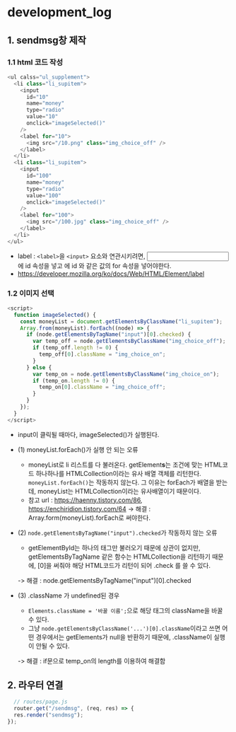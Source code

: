 # development_log
## 1. sendmsg창 제작
### 1.1 html 코드 작성

```javascript
<ul calss="ul_supplement">
  <li class="li_supitem">
    <input
      id="10"
      name="money"
      type="radio"
      value="10"
      onclick="imageSelected()"
    />
    <label for="10">
      <img src="/10.png" class="img_choice_off" />
    </label>
  </li>
  <li class="li_supitem">
    <input
      id="100"
      name="money"
      type="radio"
      value="100"
      onclick="imageSelected()"
    />
    <label for="100">
      <img src="/100.jpg" class="img_choice_off" />
    </label>
  </li>
</ul>
```

* label : ```<label>```을 ```<input>``` 요소와 연관시키려면, <input> 에 id 속성을 넣고 <label> 에 id 와 같은 값의 for 속성을 넣어야한다.
* https://developer.mozilla.org/ko/docs/Web/HTML/Element/label

### 1.2 이미지 선택

```javascript
<script>
  function imageSelected() {
    const moneyList = document.getElementsByClassName("li_supitem");
    Array.from(moneyList).forEach((node) => {
      if (node.getElementsByTagName("input")[0].checked) {
        var temp_off = node.getElementsByClassName("img_choice_off");
        if (temp_off.length != 0) {
          temp_off[0].className = "img_choice_on";
        }
      } else {
        var temp_on = node.getElementsByClassName("img_choice_on");
        if (temp_on.length != 0) {
          temp_on[0].className = "img_choice_off";
        }
      }
    });
  }
</script>
```
  
* input이 클릭될 때마다, imageSelected()가 실행된다.
* (1) moneyList.forEach()가 실행 안 되는 오류
  - moneyList로 li 리스트를 다 불러온다. getElement**s**는 조건에 맞는 HTML코드 하나하나를 HTMLCollection이라는 유사 배열 객체를 리턴한다. 
   ```moneyList.forEach()```는 작동하지 않는다. 그 이유는 forEach가 배열을 받는데, moneyList는 HTMLCollection이라는 유사배열이기 때문이다.
   - 참고 url : https://haenny.tistory.com/86, https://enchiridion.tistory.com/64
   -> 해결 : Array.form(moneyList).forEach로 써야한다.
* (2) ```node.getElementsByTagName("input").checked```가 작동하지 않는 오류
  - getElementById는 하나의 태그만 불러오기 때문에 상관이 없지만, getElementsByTagName 같은 함수는 HTMLCollection을 리턴하기 때문에, [0]을 써줘야 해당 HTML코드가 리턴이 되어 .check 를 쓸 수 있다.
  
  -> 해결 : node.getElementsByTagName("input")[0].checked
* (3) .className 가 undefined된 경우
  - ```Elements.className = '바꿀 이름';```으로 해당 태그의 className을 바꿀 수 있다.
  - 그냥 ```node.getElementsByClassName('...')[0].className```이라고 쓰면 어떤 경우에서는 getElements가 null을 반환하기 때문에, .className이 실행이 안될 수 있다.
  
  -> 해결 : if문으로 temp_on의 length를 이용하여 해결함

  
## 2. 라우터 연결
  
```javascript
  // routes/page.js
  router.get("/sendmsg", (req, res) => {
  res.render("sendmsg");
});
```
